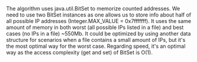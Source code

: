 The algorithm uses java.util.BitSet to memorize counted addresses. We need to use two BitSet instances as one allows us to store
info about half of all possible IP addresses (Integer.MAX_VALUE = 0x7fffffff).
It uses the same amount of memory in both worst (all possible IPs listed in a file) and best cases (no IPs in a file) ~550Mb.
It could be optimized by using another data structure for scenarios when a file contains a small amount of IPs, but it's
the most optimal way for the worst case.
Regarding speed, it's an optimal way as the access complexity (get and set) of BitSet is O(1).
